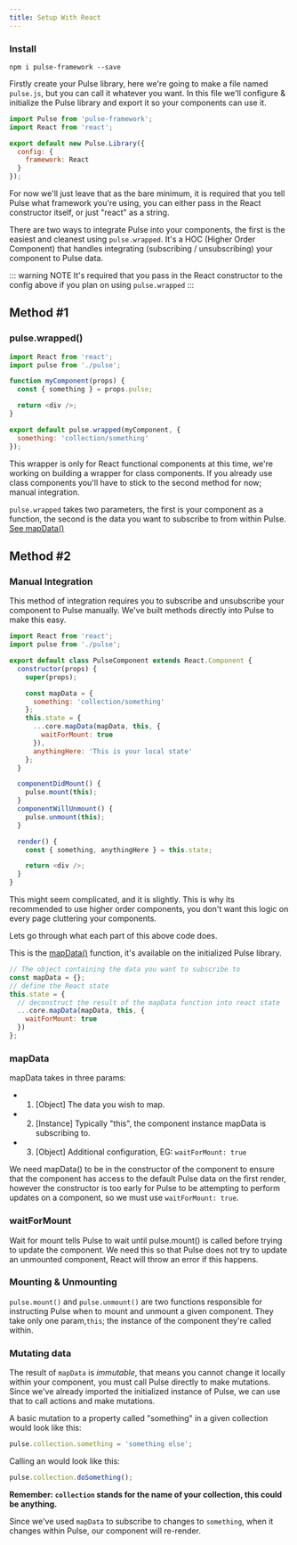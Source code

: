 ```yaml
---
title: Setup With React
---
```


### Install

```
npm i pulse-framework --save
```

Firstly create your Pulse library, here we're going to make a file named `pulse.js`, but you can call it whatever you want. In this file we'll configure & initialize the Pulse library and export it so your components can use it.

```js
import Pulse from 'pulse-framework';
import React from 'react';

export default new Pulse.Library({
  config: {
    framework: React
  }
});
```

For now we'll just leave that as the bare minimum, it is required that you tell Pulse what framework you're using, you can either pass in the React constructor itself, or just "react" as a string.

There are two ways to integrate Pulse into your components, the first is the easiest and cleanest using `pulse.wrapped`. It's a HOC (Higher Order Component) that handles integrating (subscribing / unsubscribing) your component to Pulse data.

::: warning NOTE
It's required that you pass in the React constructor to the config above if you plan on using `pulse.wrapped`
:::

## Method #1

### pulse.wrapped()

```js
import React from 'react';
import pulse from './pulse';

function myComponent(props) {
  const { something } = props.pulse;

  return <div />;
}

export default pulse.wrapped(myComponent, {
  something: 'collection/something'
});
```

This wrapper is only for React functional components at this time, we're working on building a wrapper for class components. If you already use class components you'll have to stick to the second method for now; manual integration.

`pulse.wrapped` takes two parameters, the first is your component as a function, the second is the data you want to subscribe to from within Pulse. [See mapData()](/guide/usage.html#using-data)

## Method #2

### Manual Integration

This method of integration requires you to subscribe and unsubscribe your component to Pulse manually. We've built methods directly into Pulse to make this easy.

```js
import React from 'react';
import pulse from './pulse';

export default class PulseComponent extends React.Component {
  constructor(props) {
    super(props);

    const mapData = {
      something: 'collection/something'
    };
    this.state = {
      ...core.mapData(mapData, this, {
        waitForMount: true
      }),
      anythingHere: 'This is your local state'
    };
  }

  componentDidMount() {
    pulse.mount(this);
  }
  componentWillUnmount() {
    pulse.unmount(this);
  }

  render() {
    const { something, anythingHere } = this.state;

    return <div />;
  }
}
```

This might seem complicated, and it is slightly. This is why its recommended to use higher order components, you don't want this logic on every page cluttering your components.

Lets go through what each part of this above code does.

This is the [mapData()](/guide/usage.html#using-data) function, it's available on the initialized Pulse library.

```js
// The object containing the data you want to subscribe to
const mapData = {};
// define the React state
this.state = {
  // deconstruct the result of the mapData function into react state
  ...core.mapData(mapData, this, {
    waitForMount: true
  })
};
```

### mapData

mapData takes in three params:

- 1. [Object] The data you wish to map.
- 2. [Instance] Typically "this", the component instance mapData is subscribing to.
- 3. [Object] Additional configuration, EG: `waitForMount: true`

We need mapData() to be in the constructor of the component to ensure that the component has access to the default Pulse data on the first render, however the constructor is too early for Pulse to be attempting to perform updates on a component, so we must use `waitForMount: true`.

### waitForMount

Wait for mount tells Pulse to wait until pulse.mount() is called before trying to update the component. We need this so that Pulse does not try to update an unmounted component, React will throw an error if this happens.

### Mounting & Unmounting

`pulse.mount()` and `pulse.unmount()` are two functions responsible for instructing Pulse when to mount and unmount a given component. They take only one param,`this`; the instance of the component they're called within.

### Mutating data

The result of `mapData` is _immutable_, that means you cannot change it locally within your component, you must call Pulse directly to make mutations. Since we've already imported the initialized instance of Pulse, we can use that to call actions and make mutations.

A basic mutation to a property called "something" in a given collection would look like this:

```js
pulse.collection.something = 'something else';
```

Calling an would look like this:

```js
pulse.collection.doSomething();
```

**Remember: `collection` stands for the name of your collection, this could be anything.**

Since we've used `mapData` to subscribe to changes to `something`, when it changes within Pulse, our component will re-render.
